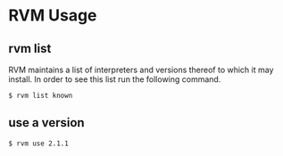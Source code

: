 # RVM Usage


## rvm list
RVM maintains a list of interpreters and versions thereof to which it
may install. In order to see this list run the following command.

```
$ rvm list known
```

## use a version

```
$ rvm use 2.1.1
```
